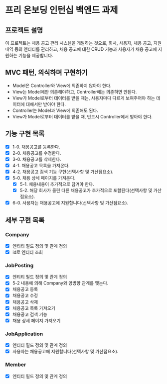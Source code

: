 # 프리 온보딩 인턴십 백엔드 과제

## 프로젝트 설명
이 프로젝트는 채용 공고 관리 시스템을 개발하는 것으로, 회사, 사용자, 채용 공고, 지원 내역 등의 엔티티를 관리하고, 채용 공고에 대한 CRUD 기능과 사용자가 채용 공고에 지원하는 기능을 제공합니다.

## MVC 패턴, 의식하며 구현하기

- Model은 Controller와 View에 의존하지 않아야 한다.
- View는 Model에만 의존해야하고, Controller에는 의존하면 안된다.
- View가 Model로부터 데이터를 받을 때는, 사용자마다 다르게 보여주어야 하는 데이터에 대해서만 받아야 한다.
- Controller는 Model과 View에 의존해도 된다.
- View가 Model로부터 데이터를 받을 때, 반드시 Controller에서 받아야 한다.

## 기능 구현 목록 

- [x] 1-0. 채용공고를 등록한다.
- [x] 2-0. 채용공고를 수정한다.
- [x] 3-0. 채용공고를 삭제한다.
- [x] 4-1. 채용공고 목록을 가져온다.
- [x] 4-2. 채용공고 검색 기능 구현(선택사항 및 가산점요소).
- [x] 5-0. 채용 상세 페이지를 가져온다.
  - [x] 5-1. 채용내용이 추가적으로 담겨야 한다.
  - [x] 5-2. 해당 회사가 올린 다른 채용공고가 추가적으로 포함된다(선택사항 및 가산점요소).
- [x] 6-0. 사용자는 채용공고에 지원합니다(선택사항 및 가산점요소).

## 세부 구현 목록 

### Company
- [x] 엔티티 필드 정의 및 관계 정의
- [x] id로 엔티티 조회

### JobPosting
- [x] 엔티티 필드 정의 및 관계 정의
- [x] 5-2 내용에 의해 Company와 양방향 관계를 맺는다.
- [x] 채용공고 등록
- [x] 채용공고 수정
- [x] 채용공고 삭제
- [x] 채용공고 목록 가져오기
- [x] 채용공고 검색 기능
- [x] 채용 상세 페이지 가져오기

### JobApplication
- [x] 엔티티 필드 정의 및 관계 정의
- [x] 사용자는 채용공고에 지원합니다(선택사항 및 가산점요소).

### Member
- [x] 엔티티 필드 정의 및 관계 정의
